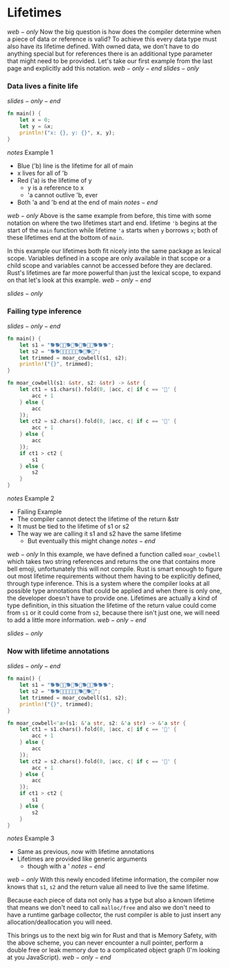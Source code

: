 # Lifetimes

$web-only$
Now the big question is how does the compiler determine when a piece of data or reference is valid? To achieve this every data type must also have its lifetime defined. With owned data, we don't have to do anything special but for references there is an additional type parameter that might need to be provided. Let's take our first example from the last page and explicitly add this notation.
$web-only-end$
$slides-only$
### Data lives a finite life
$slides-only-end$

```rust
fn main() { 
    let x = 0;
    let y = &x;
    println!("x: {}, y: {}", x, y);
}
```
$notes$
Example 1
- Blue ('b) line is the lifetime for all of main
- x lives for all of 'b
- Red ('a) is the lifetime of y
  - y is a reference to x
  - 'a cannot outlive 'b, ever
- Both 'a and 'b end at the end of main
$notes-end$

$web-only$
Above is the same example from before, this time with some notation on where the two lifetimes start and end. lifetime `'b` begins at the start of the `main` function while lifetime `'a` starts when `y` borrows `x`; both of these lifetimes end at the bottom of `main`. 

In this example our lifetimes both fit nicely into the same package as lexical scope. Variables defined in a scope are only available in that scope or a child scope and variables cannot be accessed before they are declared. Rust's lifetimes are far more powerful than just the lexical scope, to expand on that let's look at this example.
$web-only-end$

$slides-only$
### Failing type inference
$slides-only-end$
```rust
fn main() {
    let s1 = "🐕🐕🔔🔔🐕🔔🐕🔔🐕🔔🔔🐕🐕🐕";
    let s2 = "🐕🐕🔔🔔🔔🔔🔔🔔🐕🔔🐕🔔";
    let trimmed = moar_cowbell(s1, s2);
    println!("{}", trimmed);
}

fn moar_cowbell(s1: &str, s2: &str) -> &str {
    let ct1 = s1.chars().fold(0, |acc, c| if c == '🔔' {
        acc + 1
    } else {
        acc
    });
    let ct2 = s2.chars().fold(0, |acc, c| if c == '🔔' {
        acc + 1
    } else {
        acc
    });
    if ct1 > ct2 {
        s1
    } else {
        s2
    }
}
```

$notes$
Example 2
- Failing Example
- The compiler cannot detect the lifetime of the return &str
- It must be tied to the lifetime of s1 or s2
- The way we are calling it s1 and s2 have the same lifetime
  - But eventually this might change
$notes-end$

$web-only$
In this example, we have defined a function called `moar_cowbell` which takes two string references and returns the one that contains more bell emoji, unfortunately this will not compile. Rust is smart enough to figure out most lifetime requirements without them having to be explicitly defined, through type inference. This is a system where the compiler looks at all possible type annotations that could be applied and when there is only one, the developer doesn't have to provide one. Lifetimes are actually a kind of type definition, in this situation the lifetime of the return value could come from `s1` or it could come from `s2`, because there isn't just one, we will need to add a little more information.
$web-only-end$

$slides-only$
### Now with lifetime annotations
$slides-only-end$
```rust
fn main() {
    let s1 = "🐕🐕🔔🔔🐕🔔🐕🔔🐕🔔🔔🐕🐕🐕";
    let s2 = "🐕🐕🔔🔔🔔🔔🔔🔔🐕🔔🐕🔔";
    let trimmed = moar_cowbell(s1, s2);
    println!("{}", trimmed);
}

fn moar_cowbell<'a>(s1: &'a str, s2: &'a str) -> &'a str {
    let ct1 = s1.chars().fold(0, |acc, c| if c == '🔔' {
        acc + 1
    } else {
        acc
    });
    let ct2 = s2.chars().fold(0, |acc, c| if c == '🔔' {
        acc + 1
    } else {
        acc
    });
    if ct1 > ct2 {
        s1
    } else {
        s2
    }
}
```
$notes$
Example 3
- Same as previous, now with lifetime annotations
- Lifetimes are provided like generic arguments
  - though with a '
$notes-end$

$web-only$
With this newly encoded lifetime information, the compiler now knows that `s1`, `s2` and the return value all need to live the same lifetime.

Because each piece of data not only has a type but also a known lifetime that means we don't need to call `malloc/free` and also we don't need to have a runtime garbage collector, the rust compiler is able to just insert any allocation/deallocation you will need.

This brings us to the next big win for Rust and that is Memory Safety, with the above scheme, you can never encounter a null pointer, perform a double free or leak memory due to a complicated object graph (I'm looking at you JavaScript). 
$web-only-end$

<script type="text/javascript" src="assets/lifetimes.js"></script>